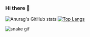 ### Hi there 👋

![Anurag's GitHub stats](https://github-readme-stats.vercel.app/api?username=anuraghazra&show_icons=true&theme=radical)<span> </span>
[![Top Langs](https://github-readme-stats.vercel.app/api/top-langs/?username=anuraghazra&layout=compact&theme=radical&card_height=500)](https://github.com/anuraghazra/github-readme-stats)

![snake gif](https://github.com/YOUR_USERNAME/YOUR_USERNAME/blob/output/github-contribution-grid-snake.gif)
